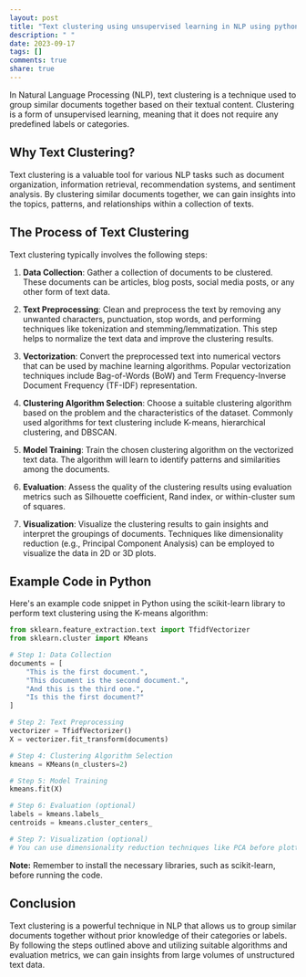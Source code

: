 ```yaml
---
layout: post
title: "Text clustering using unsupervised learning in NLP using python"
description: " "
date: 2023-09-17
tags: []
comments: true
share: true
---
```


In Natural Language Processing (NLP), text clustering is a technique used to group similar documents together based on their textual content. Clustering is a form of unsupervised learning, meaning that it does not require any predefined labels or categories.

## Why Text Clustering?

Text clustering is a valuable tool for various NLP tasks such as document organization, information retrieval, recommendation systems, and sentiment analysis. By clustering similar documents together, we can gain insights into the topics, patterns, and relationships within a collection of texts.

## The Process of Text Clustering

Text clustering typically involves the following steps:

1. **Data Collection**: Gather a collection of documents to be clustered. These documents can be articles, blog posts, social media posts, or any other form of text data.

2. **Text Preprocessing**: Clean and preprocess the text by removing any unwanted characters, punctuation, stop words, and performing techniques like tokenization and stemming/lemmatization. This step helps to normalize the text data and improve the clustering results.

3. **Vectorization**: Convert the preprocessed text into numerical vectors that can be used by machine learning algorithms. Popular vectorization techniques include Bag-of-Words (BoW) and Term Frequency-Inverse Document Frequency (TF-IDF) representation.

4. **Clustering Algorithm Selection**: Choose a suitable clustering algorithm based on the problem and the characteristics of the dataset. Commonly used algorithms for text clustering include K-means, hierarchical clustering, and DBSCAN.

5. **Model Training**: Train the chosen clustering algorithm on the vectorized text data. The algorithm will learn to identify patterns and similarities among the documents.

6. **Evaluation**: Assess the quality of the clustering results using evaluation metrics such as Silhouette coefficient, Rand index, or within-cluster sum of squares.

7. **Visualization**: Visualize the clustering results to gain insights and interpret the groupings of documents. Techniques like dimensionality reduction (e.g., Principal Component Analysis) can be employed to visualize the data in 2D or 3D plots.

## Example Code in Python

Here's an example code snippet in Python using the scikit-learn library to perform text clustering using the K-means algorithm:

```python
from sklearn.feature_extraction.text import TfidfVectorizer
from sklearn.cluster import KMeans

# Step 1: Data Collection
documents = [
    "This is the first document.",
    "This document is the second document.",
    "And this is the third one.",
    "Is this the first document?"
]

# Step 2: Text Preprocessing
vectorizer = TfidfVectorizer()
X = vectorizer.fit_transform(documents)

# Step 4: Clustering Algorithm Selection
kmeans = KMeans(n_clusters=2)

# Step 5: Model Training
kmeans.fit(X)

# Step 6: Evaluation (optional)
labels = kmeans.labels_
centroids = kmeans.cluster_centers_

# Step 7: Visualization (optional)
# You can use dimensionality reduction techniques like PCA before plotting the results
```

**Note:** Remember to install the necessary libraries, such as scikit-learn, before running the code.

## Conclusion

Text clustering is a powerful technique in NLP that allows us to group similar documents together without prior knowledge of their categories or labels. By following the steps outlined above and utilizing suitable algorithms and evaluation metrics, we can gain insights from large volumes of unstructured text data.